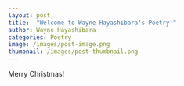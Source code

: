 ```yaml
---
layout: post
title:  "Welcome to Wayne Hayashibara's Poetry!"
author: Wayne Hayashibara
categories: Poetry
image: /images/post-image.png
thumbnail: /images/post-thumbnail.png
---
```


Merry Christmas!
